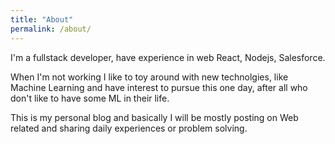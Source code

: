 ```yaml
---
title: "About"
permalink: /about/
---
```


I'm a fullstack developer, have experience in web React, Nodejs, Salesforce.

When I'm not working I like to toy around with new technolgies, like Machine Learning and have interest to pursue this one day, after all who don't like to have some ML in their life. 
    
This is my personal blog and basically I will be mostly posting on Web related and sharing daily experiences or problem solving.
